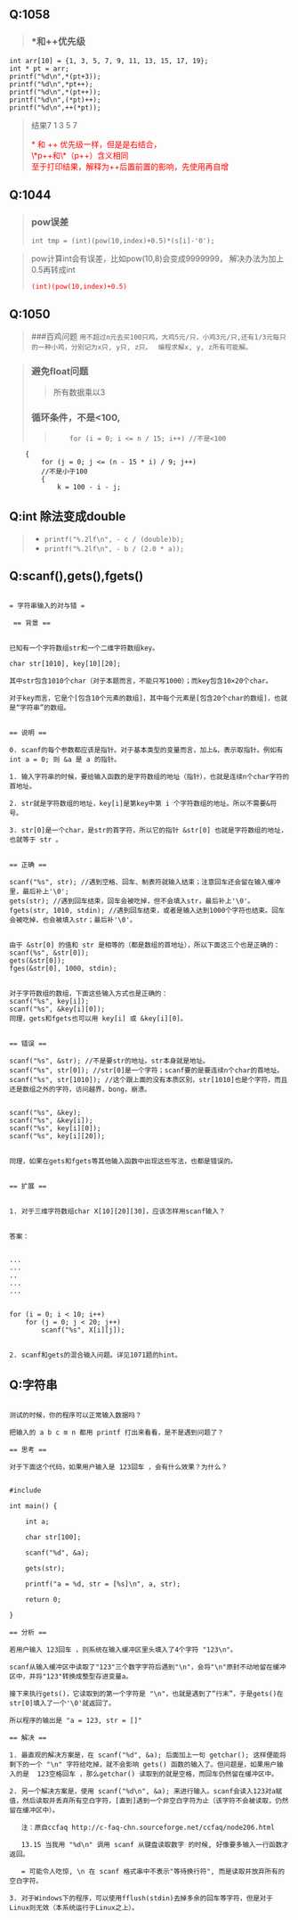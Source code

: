 ## Q:1058
> ### *和++优先级
>    
	int arr[10] = {1, 3, 5, 7, 9, 11, 13, 15, 17, 19};
    int * pt = arr;    
	printf("%d\n",*(pt+3));
    printf("%d\n",*pt++);
    printf("%d\n",*(pt++));
    printf("%d\n",(*pt)++);
    printf("%d\n",++(*pt));

> 结果7 1 3 5 7
> 
> <font color = 'red'>
> * 和 ++ 优先级一样，但是是右结合，<br>
> \*p++和\*（p++）含义相同<br>
> 至于打印结果，解释为++后置前置的影响，先使用再自增
> </font>


## Q:1044
> ### pow误差
> `int tmp = (int)(pow(10,index)+0.5)*(s[i]-'0');`

> pow计算int会有误差，比如pow(10,8)会变成9999999，
> 解决办法为加上0.5再转成int
> 
><font color = 'red'> `(int)(pow(10,index)+0.5)`</font>


## Q:1050
> ###百鸡问题
> `用不超过n元去买100只鸡，大鸡5元/只，小鸡3元/只,还有1/3元每只的一种小鸡，分别记为x只, y只, z只。`
>` 编程求解x, y, z所有可能解。`

> ### 避免float问题
>> 所有数据乘以3
> ### 循环条件，不是<100,
>>         for (i = 0; i <= n / 15; i++) //不是<100
        {
            for (j = 0; j <= (n - 15 * i) / 9; j++) 
			//不是小于100
            {
                k = 100 - i - j;


## Q:int 除法变成double
> * `printf("%.2lf\n", - c / (double)b);`
> * `printf("%.2lf\n", - b / (2.0 * a));`


## Q:scanf(),gets(),fgets()
<pre><code>
= 字符串输入的对与错 =

 == 背景 ==


已知有一个字符数组str和一个二维字符数组key。

char str[1010], key[10][20];

其中str包含1010个char（对于本题而言，不能只写1000）；而key包含10×20个char。

对于key而言，它是个[包含10个元素的数组]，其中每个元素是[包含20个char的数组]，也就是“字符串”的数组。


== 说明 ==

0. scanf的每个参数都应该是指针。对于基本类型的变量而言，加上&，表示取指针。例如有 int a = 0; 则 &a 是 a 的指针。

1. 输入字符串的时候，要给输入函数的是字符数组的地址（指针），也就是连续n个char字符的首地址。

2. str就是字符数组的地址，key[i]是第key中第 i 个字符数组的地址。所以不需要&符号。

3. str[0]是一个char，是str的首字符，所以它的指针 &str[0] 也就是字符数组的地址，也就等于 str 。

 
== 正确 ==

scanf("%s", str); //遇到空格、回车、制表符就输入结束；注意回车还会留在输入缓冲里，最后补上'\0';
gets(str); //遇到回车结束，回车会被吃掉，但不会填入str，最后补上'\0'。
fgets(str, 1010, stdin); //遇到回车结束，或者是输入达到1000个字符也结束。回车会被吃掉，也会被填入str；最后补'\0'。


由于 &str[0] 的值和 str 是相等的（都是数组的首地址），所以下面这三个也是正确的：
scanf(%s", &str[0]);
gets(&str[0]);
fges(&str[0], 1000, stdin);


对于字符数组的数组，下面这些输入方式也是正确的：
scanf("%s", key[i]);
scanf("%s", &key[i][0]);
同理，gets和fgets也可以用 key[i] 或 &key[i][0]。


== 错误 ==

scanf("%s", &str); //不是要str的地址。str本身就是地址。
scanf("%s", str[0]); //str[0]是一个字符；scanf要的是要连续n个char的首地址。
scanf("%s", str[1010]); //这个跟上面的没有本质区别，str[1010]也是个字符，而且还是数组之外的字符，访问越界，bong，崩溃。


scanf("%s", &key);
scanf("%s", &key[i]);
scanf("%s", key[i][0]);
scanf("%s", key[i][20]);


同理，如果在gets和fgets等其他输入函数中出现这些写法，也都是错误的。


== 扩展 ==


1. 对于三维字符数组char X[10][20][30]，应该怎样用scanf输入？

 
答案：


...
...
..
...
...


for (i = 0; i < 10; i++)
    for (j = 0; j < 20; j++)
        scanf("%s", X[i][j]);


2. scanf和gets的混合输入问题。详见1071题的hint。
</pre></code>

## Q:字符串
<pre><code>
测试的时候，你的程序可以正常输入数据吗？

把输入的 a b c m n 都用 printf 打出来看看，是不是遇到问题了？

== 思考 ==

对于下面这个代码，如果用户输入是 123回车 ，会有什么效果？为什么？


#include <stdio.h>

int main() {

    int a;

    char str[100];

    scanf("%d", &a);

    gets(str);

    printf("a = %d, str = [%s]\n", a, str);

    return 0;

}

== 分析 ==

若用户输入 123回车 ，则系统在输入缓冲区里头填入了4个字符 "123\n"。

scanf从输入缓冲区中读取了"123"三个数字字符后遇到"\n"，会将"\n"原封不动地留在缓冲区中，并将"123"转换成整型存进变量a。

接下来执行gets()，它读取到的第一个字符是 "\n"，也就是遇到了“行末”，于是gets()在str[0]填入了一个'\0'就返回了。

所以程序的输出是 "a = 123, str = []"

== 解决 ==

1. 最直观的解决方案是，在 scanf("%d", &a); 后面加上一句 getchar(); 这样便能将剩下的一个 "\n" 字符给吃掉，就不会影响 gets() 函数的输入了。但问题是，如果用户输入的是  123空格回车 ，那么getchar() 读取到的就是空格，而回车仍然留在缓冲区中。

2. 另一个解决方案是，使用 scanf("%d\n", &a); 来进行输入。scanf会读入123对a赋值，然后读取并丢弃所有空白字符，[直到]遇到一个非空白字符为止（该字符不会被读取，仍然留在缓冲区中）。

   注：原自ccfaq http://c-faq-chn.sourceforge.net/ccfaq/node206.html 

   13.15 当我用 "%d\n" 调用 scanf 从键盘读取数字 的时候, 好像要多输入一行函数才返回。 

   = 可能令人吃惊, \n 在 scanf 格式串中不表示"等待换行符", 而是读取并放弃所有的空白字符。 

3. 对于Windows下的程序，可以使用fflush(stdin)去掉多余的回车等字符，但是对于Linux则无效（本系统运行于Linux之上）。

</pre></code>